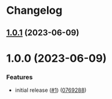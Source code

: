 # Changelog

## [1.0.1](https://github.com/huextrat/react-native-maps-routes/compare/v1.0.0...v1.0.1) (2023-06-09)

# 1.0.0 (2023-06-09)


### Features

* initial release ([#1](https://github.com/huextrat/react-native-maps-routes/issues/1)) ([0769288](https://github.com/huextrat/react-native-maps-routes/commit/0769288574a5ed84c3a74eab15408339cdb738a3))
